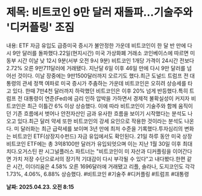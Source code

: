 # **제목: 비트코인 9만 달러 재돌파…기술주와 '디커플링' 조짐**

  내용: ETF 자금 유입도 급증미국 증시가 불안정한 가운데 비트코인이 한 달 반 만에 다시 9만 달러를 돌파했다.22일(현지시간) 미국 가상화폐 거래소 코인베이스에 따르면 미 동부 시간 이날 낮 12시 9분(서부 오전 9시 9분) 비트코인 1개당 가격이 24시간 전보다 2.72% 오른 9만711달러에 거래됐다. 지난달 6일 이후 46일 만에 다시 9만 달러를 넘어선 것이다. 이날 장중에는 9만1500달러까지 오르기도 했다.최근 도널드 트럼프 전 대통령의 관세 정책 여파로 미국 증시가 주춤하는 가운데 비트코인은 오히려 상승세를 타고 있다. 한때 7만4천 달러까지 하락했던 비트코인은 이후 20% 넘게 반등했다.특히 트럼프 전 대통령이 연준(Fed)에 금리 인하 압박을 가하면서 경제적 불확실성이 커지자 비트코인은 최근 이틀간 6% 이상 상승했다. 이에 따라 비트코인이 기술주와 함께 움직이던 기존 흐름에서 벗어나 안전자산인 금과 유사한 흐름을 보이기 시작했다는 분석도 나오고 있다.최근 달러 약세 또한 비트코인의 강세 요인으로 작용한 것이라는 분석도 나온다. 미 달러화는 최근 급락세를 보이며 3년 만에 최저 수준을 기록했다.투자심리의 변화는 비트코인 ETF(상장지수펀드) 자금 유입에서도 확인된다. 21일 하루 동안 미국 상장 비트코인 ETF에는 총 3억8100만 달러가 유입되엇으며 이는 지난 1월 30일 이후 최대치다.오거스틴 판 시그널플러스 파트너는 "비트코인이 미 자산과 디커플링을 이어간다면 가치 저장 수단으로서의 장기적 기대감이 다시 부각될 수 있다"고 내다봤다.한편 같은 시간, 이더리움은 4.58% 오른 1696달러에 거래됐고 리플, 솔라나, 도지코인도 각각 1.73%, 4.06%, 6.88% 상승했다. #비트코인 #기술주 #디커플링 #트럼프 #대통령

  **날짜: 2025.04.23. 오전 8:15**